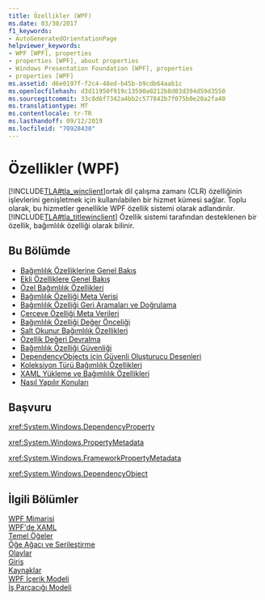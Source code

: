 ```yaml
---
title: Özellikler (WPF)
ms.date: 03/30/2017
f1_keywords:
- AutoGeneratedOrientationPage
helpviewer_keywords:
- WPF [WPF], properties
- properties [WPF], about properties
- Windows Presentation Foundation [WPF], properties
- properties [WPF]
ms.assetid: d6e0197f-f2c4-48ed-b45b-b9cdb64aab1c
ms.openlocfilehash: d3d11950f919c13590a0212b8d03d394d59d3550
ms.sourcegitcommit: 33c8d6f7342a4bb2c577842b7f075b0e20a2fa40
ms.translationtype: MT
ms.contentlocale: tr-TR
ms.lasthandoff: 09/12/2019
ms.locfileid: "70928430"
---
```

# <a name="properties-wpf"></a>Özellikler (WPF)
[!INCLUDE[TLA#tla_winclient](../../../../includes/tlasharptla-winclient-md.md)]ortak dil çalışma zamanı (CLR) özelliğinin işlevlerini genişletmek için kullanılabilen bir hizmet kümesi sağlar. Toplu olarak, bu hizmetler genellikle WPF özellik sistemi olarak adlandırılır. [!INCLUDE[TLA#tla_titlewinclient](../../../../includes/tlasharptla-titlewinclient-md.md)] Özellik sistemi tarafından desteklenen bir özellik, bağımlılık özelliği olarak bilinir.  
  
## <a name="in-this-section"></a>Bu Bölümde  

- [Bağımlılık Özelliklerine Genel Bakış](dependency-properties-overview.md)
- [Ekli Özelliklere Genel Bakış](attached-properties-overview.md)
- [Özel Bağımlılık Özellikleri](custom-dependency-properties.md)
- [Bağımlılık Özelliği Meta Verisi](dependency-property-metadata.md)
- [Bağımlılık Özelliği Geri Aramaları ve Doğrulama](dependency-property-callbacks-and-validation.md)
- [Çerçeve Özelliği Meta Verileri](framework-property-metadata.md)
- [Bağımlılık Özelliği Değer Önceliği](dependency-property-value-precedence.md)
- [Salt Okunur Bağımlılık Özellikleri](read-only-dependency-properties.md)
- [Özellik Değeri Devralma](property-value-inheritance.md)
- [Bağımlılık Özelliği Güvenliği](dependency-property-security.md)
- [DependencyObjects için Güvenli Oluşturucu Desenleri](safe-constructor-patterns-for-dependencyobjects.md)
- [Koleksiyon Türü Bağımlılık Özellikleri](collection-type-dependency-properties.md)
- [XAML Yükleme ve Bağımlılık Özellikleri](xaml-loading-and-dependency-properties.md)
- [Nasıl Yapılır Konuları](properties-how-to-topics.md)
  
## <a name="reference"></a>Başvuru  
 <xref:System.Windows.DependencyProperty>  
  
 <xref:System.Windows.PropertyMetadata>  
  
 <xref:System.Windows.FrameworkPropertyMetadata>  
  
 <xref:System.Windows.DependencyObject>  
  
## <a name="related-sections"></a>İlgili Bölümler  
 [WPF Mimarisi](wpf-architecture.md)  
  [WPF'de XAML](xaml-in-wpf.md)  
  [Temel Öğeler](base-elements.md)  
  [Öğe Ağacı ve Serileştirme](element-tree-and-serialization.md)  
  [Olaylar](events-wpf.md)  
  [Giriş](input-wpf.md)  
  [Kaynaklar](resources-wpf.md)  
  [WPF İçerik Modeli](../controls/wpf-content-model.md)  
  [İş Parçacığı Modeli](threading-model.md)
